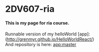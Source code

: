 # 2DV607-ria

#### This is my page for ria course.




#### 
Runnable version of my helloWorld [app]: (http://grenmyr.github.io/HelloWorldReact/)    
And repository is here: [app:master](https://github.com/Grenmyr/HelloWorldReact/tree/master)
